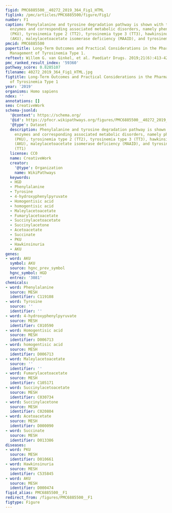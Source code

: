 ```yaml
---
figid: PMC6885500__40272_2019_364_Fig1_HTML
figlink: /pmc/articles/PMC6885500/figure/Fig1/
number: F1
caption: Phenylalanine and tyrosine degradation pathway is shown with the different
  enzymes and corresponding associated metabolic disorders, namely phenylketonuria
  (PKU), tyrosinemia type 2 (TT2), tyrosinemia type 3 (TT3), hawkinsinuria, alkaptonuria
  (AKU), maleylacetoacetate isomerase deficiency (MAAID), and tyrosinemia type 1 (TT1)
pmcid: PMC6885500
papertitle: Long-Term Outcomes and Practical Considerations in the Pharmacological
  Management of Tyrosinemia Type 1.
reftext: Willem G. van Ginkel, et al. Paediatr Drugs. 2019;21(6):413-426.
pmc_ranked_result_index: '59360'
pathway_score: 0.8285107
filename: 40272_2019_364_Fig1_HTML.jpg
figtitle: Long-Term Outcomes and Practical Considerations in the Pharmacological Management
  of Tyrosinemia Type 1
year: '2019'
organisms: Homo sapiens
ndex: ''
annotations: []
seo: CreativeWork
schema-jsonld:
  '@context': https://schema.org/
  '@id': https://pfocr.wikipathways.org/figures/PMC6885500__40272_2019_364_Fig1_HTML.html
  '@type': Dataset
  description: Phenylalanine and tyrosine degradation pathway is shown with the different
    enzymes and corresponding associated metabolic disorders, namely phenylketonuria
    (PKU), tyrosinemia type 2 (TT2), tyrosinemia type 3 (TT3), hawkinsinuria, alkaptonuria
    (AKU), maleylacetoacetate isomerase deficiency (MAAID), and tyrosinemia type 1
    (TT1)
  license: CC0
  name: CreativeWork
  creator:
    '@type': Organization
    name: WikiPathways
  keywords:
  - HGD
  - Phenylalanine
  - Tyrosine
  - 4-hydroxyphenylpyruvate
  - Homogentisic acid
  - homogentisic acid
  - Maleylacetoacetate
  - Fumarylacetoacetate
  - Succinylacetoacetate
  - Succinylacetone
  - Acetoacetate
  - Succinate
  - PKU
  - Hawkinsinuria
  - AKU
genes:
- word: AKU
  symbol: AKU
  source: hgnc_prev_symbol
  hgnc_symbol: HGD
  entrez: '3081'
chemicals:
- word: Phenylalanine
  source: MESH
  identifier: C119108
- word: Tyrosine
  source: ''
  identifier: ''
- word: 4-hydroxyphenylpyruvate
  source: MESH
  identifier: C010590
- word: Homogentisic acid
  source: MESH
  identifier: D006713
- word: homogentisic acid
  source: MESH
  identifier: D006713
- word: Maleylacetoacetate
  source: ''
  identifier: ''
- word: Fumarylacetoacetate
  source: MESH
  identifier: C105171
- word: Succinylacetoacetate
  source: MESH
  identifier: C030734
- word: Succinylacetone
  source: MESH
  identifier: C020804
- word: Acetoacetate
  source: MESH
  identifier: D000090
- word: Succinate
  source: MESH
  identifier: D013386
diseases:
- word: PKU
  source: MESH
  identifier: D010661
- word: Hawkinsinuria
  source: MESH
  identifier: C535845
- word: AKU
  source: MESH
  identifier: D000474
figid_alias: PMC6885500__F1
redirect_from: /figures/PMC6885500__F1
figtype: Figure
---
```

